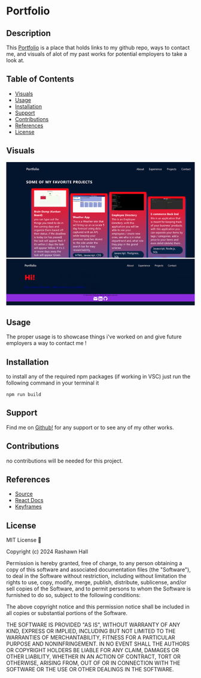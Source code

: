 # Portfolio

## Description 
This [Portfolio](https://main--boysfirstfolio.netlify.app/) is a place that holds links to my github repo, ways to contact me, and visuals of alot of my past works for potential employers to take a look at.

## Table of Contents

- [Visuals](#visuals)
- [Usage](#usage)
- [Installation](#installation)
- [Support](#support)
- [Contributions](#contributions)
- [References](#references)
- [License](#license)

## Visuals
 ![Screenshot](./assets/misc-images/Visual1.png)
![Screenshot](./assets/misc-images/Visual2.png)

## Usage
The proper usage is to showcase things i've worked on and give future employers a way to contact me !

## Installation
to install any of the required npm packages (if working in VSC) just run the following command in your terminal it
```
npm run build
```

## Support
Find me on [Github!](https://github.com/TheR16H) for any support or to see any of my other works.

## Contributions
no contributions will be needed for this project.

## References
- [Source](https://github.com/TheR16H) 
- [React Docs](https://react.dev/)
- [Keyframes](https://developer.mozilla.org/en-US/docs/Web/API/Web_Animations_API/Keyframe_Formats)


## License
MIT License 🔔

Copyright (c) 2024 Rashawn Hall

Permission is hereby granted, free of charge, to any person obtaining a copy
of this software and associated documentation files (the "Software"), to deal
in the Software without restriction, including without limitation the rights
to use, copy, modify, merge, publish, distribute, sublicense, and/or sell
copies of the Software, and to permit persons to whom the Software is
furnished to do so, subject to the following conditions:

The above copyright notice and this permission notice shall be included in all
copies or substantial portions of the Software.

THE SOFTWARE IS PROVIDED "AS IS", WITHOUT WARRANTY OF ANY KIND, EXPRESS OR
IMPLIED, INCLUDING BUT NOT LIMITED TO THE WARRANTIES OF MERCHANTABILITY,
FITNESS FOR A PARTICULAR PURPOSE AND NONINFRINGEMENT. IN NO EVENT SHALL THE
AUTHORS OR COPYRIGHT HOLDERS BE LIABLE FOR ANY CLAIM, DAMAGES OR OTHER
LIABILITY, WHETHER IN AN ACTION OF CONTRACT, TORT OR OTHERWISE, ARISING FROM,
OUT OF OR IN CONNECTION WITH THE SOFTWARE OR THE USE OR OTHER DEALINGS IN THE
SOFTWARE.